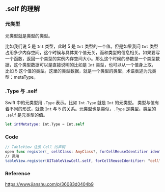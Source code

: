 ## .self 的理解

### 元类型

元类型就是类型的类型。

比如我们说 5 是 `Int` 类型，此时 5 是 `Int` 类型的一个值。但是如果我问 `Int` 类型占用多少内存空间，这个时候与具体某个值无关，而和类型的信息相关。如果要写一个函数，返回一个类型的实例内存空间大小。那么这个时候的参数是一个类型数据，这个类型数据可以是直接说明的比如是 `Int` 类型，也可以从一个值身上取，比如 5 这个值的类型。这里的类型数据，就是一个类型的类型，术语表述为元类型：metaType。



### .Type 与 .self

Swift 中的元类型用 `.Type` 表示。比如 `Int.Type` 就是 `Int` 的元类型。
类型与值有着不同的形式，就像 `Int` 与 5 的关系。元类型也是类似，`.Type` 是类型，类型的 `.self` 是元类型的值。

```swift
let intMetatype: Int.Type = Int.self
```



### Code

```swift
// TableView 注册 Cell 的声明
open func register(_ cellClass: AnyClass?, forCellReuseIdentifier identifier: String)
// 调用
tableView.register(UITableViewCell.self, forCellReuseIdentifier: "cell")
```



### Reference

https://www.jianshu.com/p/36083d0404b9
